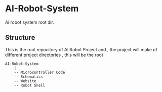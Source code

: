 # AI-Robot-System
Ai robot system root dir.

## Structure
This is the root repocitory of AI Robot Project and , the project will make of different project directories , this will be the root 

```
AI-Robot-System
    |
    -- Microcontroller Code
    -- Schematics
    -- Website 
    -- Robot Shell 
```
